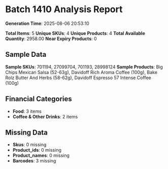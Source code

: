# Batch 1410 Analysis Report

**Generation Time**: 2025-08-06 20:53:10

**Total Items**: 5
**Unique SKUs**: 4
**Unique Products**: 4
**Total Available Quantity**: 2958.00
**Near Expiry Products**: 0

## Sample Data
**Sample SKUs**: 701194, 27099704, 701193, 28998124
**Sample Products**: Big Chips Mexican Salsa (52-63g), Davidoff Rich Aroma Coffee (100g), Bake Rolz Butter And Herbs (58-62g), Davidoff Espresso 57 Intense Coffee (100g)

## Financial Categories
- **Food**: 3 items
- **Coffee & Other Drinks**: 2 items

## Missing Data
- **Skus**: 0 missing
- **Product_ids**: 0 missing
- **Product_names**: 0 missing
- **Barcodes**: 3 missing
